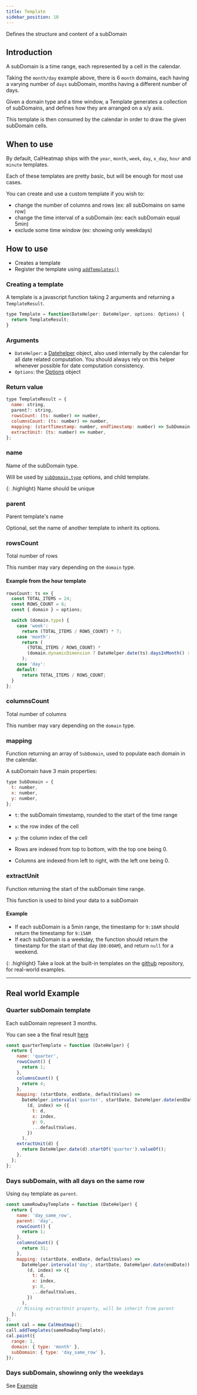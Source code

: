 ```yaml
---
title: Template
sidebar_position: 10
---
```


Defines the structure and content of a subDomain

## Introduction

A subDomain is a time range, each represented by a cell in the calendar.

Taking the `month/day` example above, there is 6 `month` domains, each having
a varying number of `days` subDomain, months having a different number of days.

Given a domain type and a time window, a Template generates a collection
of subDomains, and defines how they are arranged on a x/y axis.

This template is then consumed by the calendar in order to draw the
given subDomain cells.

## When to use

By default, CalHeatmap ships with the `year`, `month`, `week`, `day`, `x_day`,
`hour` and `minute` templates.

Each of these templates are pretty basic, but will be enough for most use cases.

You can create and use a custom template if you wish to:

- change the number of columns and rows (ex: all subDomains on same row)
- change the time interval of a subDomain (ex: each subDomain equal 5min)
- exclude some time window (ex: showing only weekdays)

## How to use

- Creates a template
- Register the template using [`addTemplates()`](/api/addTemplates)

### Creating a template

A template is a javascript function taking 2 arguments
and returning a `TemplateResult`.

```js
type Template = function(DateHelper: DateHelper, options: Options) {
  return TemplateResult;
}
```

### Arguments

- `DateHelper`: a [Datehelper](https://github.com/wa0x6e/cal-heatmap/blob/master/src/helpers/DateHelper.ts) object, also used internally by the calendar for all date related computation. You should always rely on this helper whenever possible for date computation consistency.
- `Options`: the [Options](/options) object

### Return value

```js
type TemplateResult = {
  name: string,
  parent?: string,
  rowsCount: (ts: number) => number,
  columnsCount: (ts: number) => number,
  mapping: (startTimestamp: number, endTimestamp: number) => SubDomain[],
  extractUnit: (ts: number) => number,
};
```

### name

Name of the subDomain type.

Will be used by [`subDomain.type`](/options/subDomain.html#type) options, and child template.

{: .highlight}
Name should be unique

### parent

Parent template's name

Optional, set the name of another template to inherit its options.

### rowsCount

Total number of rows

This number may vary depending on the `domain` type.

#### Example from the hour template

```js
rowsCount: ts => {
  const TOTAL_ITEMS = 24;
  const ROWS_COUNT = 6;
  const { domain } = options;

  switch (domain.type) {
    case 'week':
      return (TOTAL_ITEMS / ROWS_COUNT) * 7;
    case 'month':
      return (
        (TOTAL_ITEMS / ROWS_COUNT) *
        (domain.dynamicDimension ? DateHelper.date(ts).daysInMonth() : 31)
      );
    case 'day':
    default:
      return TOTAL_ITEMS / ROWS_COUNT;
  }
};
```

### columnsCount

Total number of columns

This number may vary depending on the `domain` type.

### mapping

Function returning an array of `SubDomain`, used to populate each domain in the calendar.

A subDomain have 3 main properties:

```js
type SubDomain = {
  t: number,
  x: number,
  y: number,
};
```

- `t`: the subDomain timestamp, rounded to the start of the time range
- `x`: the row index of the cell
- `y`: the column index of the cell

- Rows are indexed from top to bottom, with the top one being 0.
- Columns are indexed from left to right, with the left one being 0.

### extractUnit

Function returning the start of the subDomain time range.

This function is used to bind your data to a subDomain

#### Example

- If each subDomain is a 5min range, the timestamp for `9:18AM` should return
  the timestamp for `9:15AM`
- If each subDomain is a weekday, the function should return the timestamp for the start of that day (`00:00AM`), and return `null` for a weekend.

{: .highlight}
Take a look at the built-in templates on the [github](https://github.com/wa0x6e/cal-heatmap/tree/master/src/calendar/templates) repository, for real-world examples.

<hr/>

## Real world Example

### Quarter subDomain template

Each subDomain represent 3 months.

You can see a the final result [here](/api/addTemplates)

```js
const quarterTemplate = function (DateHelper) {
  return {
    name: 'quarter',
    rowsCount() {
      return 1;
    },
    columnsCount() {
      return 4;
    },
    mapping: (startDate, endDate, defaultValues) =>
      DateHelper.intervals('quarter', startDate, DateHelper.date(endDate)).map(
        (d, index) => ({
          t: d,
          x: index,
          y: 0,
          ...defaultValues,
        })
      ),
    extractUnit(d) {
      return DateHelper.date(d).startOf('quarter').valueOf();
    },
  };
};
```

### Days subDomain, with all days on the same row

Using `day` template as `parent`.

```js
const sameRowDayTemplate = function (DateHelper) {
  return {
    name: 'day_same_row',
    parent: 'day',
    rowsCount() {
      return 1;
    },
    columnsCount() {
      return 31;
    },
    mapping: (startDate, endDate, defaultValues) =>
      DateHelper.intervals('day', startDate, DateHelper.date(endDate)).map(
        (d, index) => ({
          t: d,
          x: index,
          y: 0,
          ...defaultValues,
        })
      ),
    // Missing extractUnit property, will be inherit from parent
  };
};
const cal = new CalHeatmap();
call.addTemplates(sameRowDayTemplate);
cal.paint({
  range: 1,
  domain: { type: 'month' },
  subDomain: { type: 'day_same_row' },
});
```

### Days subDomain, showinng only the weekdays

See [Example](examples.html#dow-jones-industrial-trading-volume)
